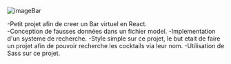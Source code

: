 ![imageBar](https://user-images.githubusercontent.com/95536872/207948320-670c80cc-1072-4d2f-a6f1-e134eacd39dd.png)

-Petit projet afin de creer un Bar virtuel en React.<br>
-Conception de fausses données dans un fichier model.
-Implementation d'un systeme de recherche. 
-Style simple sur ce projet, le but etait de faire un projet afin de pouvoir recherche les cocktails via leur nom. 
-Utilisation de Sass sur ce projet. 
